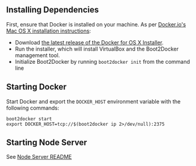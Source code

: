 ## Installing Dependencies

First, ensure that Docker is installed on your machine. As per [Docker.io's Mac OS X installation instructions](https://docs.docker.com/installation/mac/):

- Download [the latest release of the Docker for OS X Installer](https://github.com/boot2docker/osx-installer/releases).
- Run the installer, which will install VirtualBox and the Boot2Docker management tool.
- Initialize Boot2Docker by running `boot2docker init` from the command line


## Starting Docker

Start Docker and export the `DOCKER_HOST` environment variable with the following commands:

	boot2docker start
	export DOCKER_HOST=tcp://$(boot2docker ip 2>/dev/null):2375


## Starting Node Server

See [Node Server README](app/README.markdown)